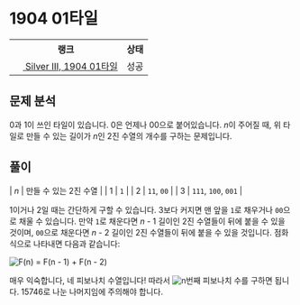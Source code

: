 # 1904 01타일



<table>
  <tr>
    <th>랭크</th>
    <th>상태</th>
  </tr>
  <tr>
    <td>
      <a href="http://noj.am/1904">
        <img src="https://static.solved.ac/tier_small/8.svg" height="16px"/>
        Silver III, 1904 01타일
      </a>
    </td>
    <td>
      성공
    </td>
  </tr>
</table>



## 문제 분석

0과 1이 쓰인 타일이 있습니다. 0은 언제나 00으로 붙어있습니다.
<i class="variable">n</i>이 주어질 때,
위 타일로 만들 수 있는 길이가 <i class="variable">n</i>인 2진 수열의 개수를 구하는 문제입니다.

## 풀이

| <i class="variable">n</i> | 만들 수 있는 2진 수열 |
| 1            | `1`                   |
| 2            | `11`, `00`            |
| 3            | `111`, `100`, `001`   |

1이거나 2일 때는 간단하게 구할 수 있습니다.
3보다 커지면 맨 앞을 `1`로 채우거나 `00`으로 채울 수 있습니다.
만약 `1`로 채운다면 <i class="variable">n</i> - 1 길이인 2진 수열들이 뒤에 붙을 수 있을 것이며,
`00`으로 채운다면 <i class="variable">n</i> - 2 길이인 2진 수열들이 뒤에 붙을 수 있을 것입니다.
점화식으로 나타내면 다음과 같습니다:

<img src="https://render.githubusercontent.com/render/math?math=F(n)%20%3D%20F(n%20-%201)%20%2B%20F(n%20-%202)" alt="F(n) = F(n - 1) + F(n - 2)" style="max-width:100%;" >

매우 익숙합니다, 네 피보나치 수열입니다!
따라서 <img src="https://render.githubusercontent.com/render/math?math=n" alt="n" style="max-width:100%;" >번째 피보나치 수를 구하면 됩니다.
15746로 나눈 나머지임에 주의해야 합니다.
